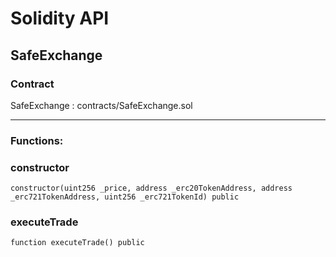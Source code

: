 # Solidity API

## SafeExchange

### Contract
SafeExchange : contracts/SafeExchange.sol

 --- 
### Functions:
### constructor

```solidity
constructor(uint256 _price, address _erc20TokenAddress, address _erc721TokenAddress, uint256 _erc721TokenId) public
```

### executeTrade

```solidity
function executeTrade() public
```

